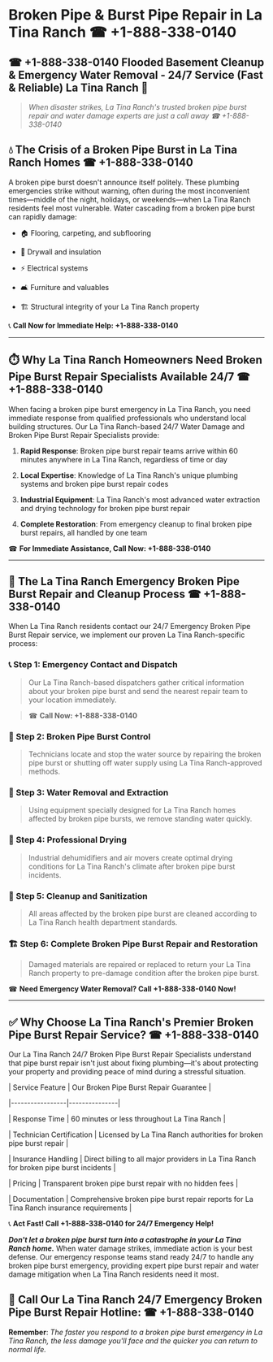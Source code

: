 # Broken Pipe & Burst Pipe Repair in La Tina Ranch ☎ +1-888-338-0140  
## ☎ +1-888-338-0140 Flooded Basement Cleanup & Emergency Water Removal - 24/7 Service (Fast & Reliable) La Tina Ranch 🚨  

> *When disaster strikes, La Tina Ranch's trusted broken pipe burst repair and water damage experts are just a call away ☎ +1-888-338-0140*  

## 💧 The Crisis of a Broken Pipe Burst in La Tina Ranch Homes ☎ +1-888-338-0140  

A broken pipe burst doesn't announce itself politely. These plumbing emergencies strike without warning, often during the most inconvenient times—middle of the night, holidays, or weekends—when La Tina Ranch residents feel most vulnerable. Water cascading from a broken pipe burst can rapidly damage:  

* 🏠 Flooring, carpeting, and subflooring  
* 🧱 Drywall and insulation  
* ⚡ Electrical systems  
* 🛋️ Furniture and valuables  
* 🏗️ Structural integrity of your La Tina Ranch property  

📞 **Call Now for Immediate Help: +1-888-338-0140**  

---  

## ⏱️ Why La Tina Ranch Homeowners Need Broken Pipe Burst Repair Specialists Available 24/7 ☎ +1-888-338-0140  

When facing a broken pipe burst emergency in La Tina Ranch, you need immediate response from qualified professionals who understand local building structures. Our La Tina Ranch-based 24/7 Water Damage and Broken Pipe Burst Repair Specialists provide:  

1. **Rapid Response**: Broken pipe burst repair teams arrive within 60 minutes anywhere in La Tina Ranch, regardless of time or day  
2. **Local Expertise**: Knowledge of La Tina Ranch's unique plumbing systems and broken pipe burst repair codes  
3. **Industrial Equipment**: La Tina Ranch's most advanced water extraction and drying technology for broken pipe burst repair  
4. **Complete Restoration**: From emergency cleanup to final broken pipe burst repairs, all handled by one team  

☎ **For Immediate Assistance, Call Now: +1-888-338-0140**  

---  

## 🔧 The La Tina Ranch Emergency Broken Pipe Burst Repair and Cleanup Process ☎ +1-888-338-0140  

When La Tina Ranch residents contact our 24/7 Emergency Broken Pipe Burst Repair service, we implement our proven La Tina Ranch-specific process:  

### 📞 Step 1: Emergency Contact and Dispatch  
> Our La Tina Ranch-based dispatchers gather critical information about your broken pipe burst and send the nearest repair team to your location immediately.  
> ☎ **Call Now: +1-888-338-0140**  

### 🚿 Step 2: Broken Pipe Burst Control  
> Technicians locate and stop the water source by repairing the broken pipe burst or shutting off water supply using La Tina Ranch-approved methods.  

### 🌊 Step 3: Water Removal and Extraction  
> Using equipment specially designed for La Tina Ranch homes affected by broken pipe bursts, we remove standing water quickly.  

### 💨 Step 4: Professional Drying  
> Industrial dehumidifiers and air movers create optimal drying conditions for La Tina Ranch's climate after broken pipe burst incidents.  

### 🧼 Step 5: Cleanup and Sanitization  
> All areas affected by the broken pipe burst are cleaned according to La Tina Ranch health department standards.  

### 🏗️ Step 6: Complete Broken Pipe Burst Repair and Restoration  
> Damaged materials are repaired or replaced to return your La Tina Ranch property to pre-damage condition after the broken pipe burst.  

☎ **Need Emergency Water Removal? Call +1-888-338-0140 Now!**  

---  

## ✅ Why Choose La Tina Ranch's Premier Broken Pipe Burst Repair Service? ☎ +1-888-338-0140  

Our La Tina Ranch 24/7 Broken Pipe Burst Repair Specialists understand that pipe burst repair isn't just about fixing plumbing—it's about protecting your property and providing peace of mind during a stressful situation.  

| Service Feature | Our Broken Pipe Burst Repair Guarantee |  
|-----------------|---------------|  
| Response Time | 60 minutes or less throughout La Tina Ranch |  
| Technician Certification | Licensed by La Tina Ranch authorities for broken pipe burst repair |  
| Insurance Handling | Direct billing to all major providers in La Tina Ranch for broken pipe burst incidents |  
| Pricing | Transparent broken pipe burst repair with no hidden fees |  
| Documentation | Comprehensive broken pipe burst repair reports for La Tina Ranch insurance requirements |  

📞 **Act Fast! Call +1-888-338-0140 for 24/7 Emergency Help!**  

***Don't let a broken pipe burst turn into a catastrophe in your La Tina Ranch home.*** When water damage strikes, immediate action is your best defense. Our emergency response teams stand ready 24/7 to handle any broken pipe burst emergency, providing expert pipe burst repair and water damage mitigation when La Tina Ranch residents need it most.  

## 📱 Call Our La Tina Ranch 24/7 Emergency Broken Pipe Burst Repair Hotline: ☎ +1-888-338-0140  

**Remember**: *The faster you respond to a broken pipe burst emergency in La Tina Ranch, the less damage you'll face and the quicker you can return to normal life.*